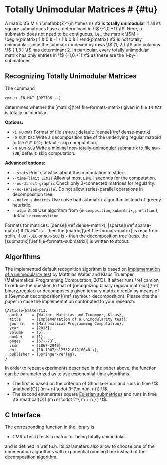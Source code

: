 # Totally Unimodular Matrices # {#tu}

A matrix \f$ M \in \mathbb{Z}^{m \times n} \f$ is **totally unimodular** if all its square submatrices have a determinant in \f$ \{-1,0,+1\} \f$.
Here, a submatrix does not need to be contiguous, i.e., the matrix \f$M = \begin{pmatrix} 1 & 0 & -1 \\ 1 & 0 & 1 \end{pmatrix} \f$ is not totally unimodular since the submatrix indexed by rows \f$ \{1, 2 \} \f$ and columns \f$ \{ 1,3 \} \f$ has determinant 2.
In particular, every totally unimodular matrix has only entries in \f$ \{-1,0,+1\} \f$ as these are the 1-by-1 submatrices.


## Recognizing Totally Unimodular Matrices  ##

The command

    cmr-tu IN-MAT [OPTION...]

determines whether the [matrix](\ref file-formats-matrix) given in file `IN-MAT` is totally unimodular.

**Options:**
  - `-i FORMAT`  Format of file `IN-MAT`; default: [dense](\ref dense-matrix).
  - `-D OUT-DEC` Write a decomposition tree of the underlying regular matroid to file `OUT-DEC`; default: skip computation.
  - `-N NON-SUB` Write a minimal non-totally-unimodular submatrix to file `NON-SUB`; default: skip computation.

**Advanced options:**
  - `--stats`              Print statistics about the computation to stderr.
  - `--time-limit LIMIT`   Allow at most `LIMIT` seconds for the computation.
  - `--no-direct-graphic`  Check only 3-connected matrices for regularity.
  - `--no-series-parallel` Do not allow series-parallel operations in decomposition tree.
  - `--naive-submatrix`    Use naive bad submatrix algorithm instead of greedy heuristic.
  - `--algo ALGO`          Use algorithm from {`decomposition`, `submatrix`, `partition`}; default: `decomposition`.

Formats for matrices: [dense](\ref dense-matrix), [sparse](\ref sparse-matrix)
If `IN-MAT` is `-` then the [matrix](\ref file-formats-matrix) is read from stdin.
If `OUT-DEC` or `NON-SUB` is `-` then the decomposition tree (resp. the [submatrix](\ref file-formats-submatrix)) is written to stdout.

## Algorithms ##

The implemented default recognition algorithm is based on [Implementation of a unimodularity test](https://doi.org/10.1007/s12532-012-0048-x) by Matthias Walter and Klaus Truemper (Mathematical Programming Computation, 2013).
It either runs \ref camion to reduce the question to that of [recognizing binary regular matroids](\ref binary_regular) or decomposes a given ternary matrix directly by means of a [Seymour decomposition](\ref seymour_decomposition).
Please cite the paper in case the implementation contributed to your research:

    @Article{WalterT13,
      author    = {Walter, Matthias and Truemper, Klaus},
      title     = {Implementation of a unimodularity test},
      journal   = {Mathematical Programming Computation},
      year      = {2013},
      volume    = {5},
      number    = {1},
      pages     = {57--73},
      issn      = {1867-2949},
      doi       = {10.1007/s12532-012-0048-x},
      publisher = {Springer-Verlag},
    }

In order to repeat experiments described in the paper above, the function can be parameterized as to use exponential-time algorithms.

  - The first is based on the criterion of Ghouila-Houri and runs in time \f$ \mathcal{O}( (m + n) \cdot 3^{\min(m, n)}) \f$.
  - The second enumerates square [Eulerian submatrices](https://www.ams.org/journals/proc/1965-016-05/S0002-9939-1965-0180568-2/) and runs in time \f$ \mathcal{O}( (m+n) \cdot 2^{ m + n } ) \f$.

## C Interface ##

The corresponding function in the library is

  - CMRtuTest() tests a matrix for being totally unimodular.

and is defined in \ref tu.h.
Its parameters also allow to choose one of the enumeration algorithms with exponential running time instead of the decomposition algorithm.

